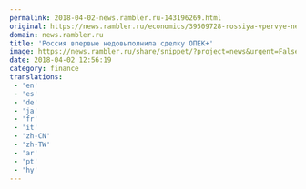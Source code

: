 ```yaml
---
permalink: 2018-04-02-news.rambler.ru-143196269.html
original: https://news.rambler.ru/economics/39509728-rossiya-vpervye-nedovypolnila-sdelku-opek/
domain: news.rambler.ru
title: 'Россия впервые недовыполнила сделку ОПЕК+'
image: https://news.rambler.ru/share/snippet/?project=news&urgent=False&image=http%3A%2F%2Fnews.rambler.ru%2Fimg%2F2018%2F04%2F02154744.043117.2926.jpg&big=False&title=%D0%A0%D0%BE%D1%81%D1%81%D0%B8%D1%8F+%D0%B2%D0%BF%D0%B5%D1%80%D0%B2%D1%8B%D0%B5+%D0%BD%D0%B5%D0%B4%D0%BE%D0%B2%D1%8B%D0%BF%D0%BE%D0%BB%D0%BD%D0%B8%D0%BB%D0%B0+%D1%81%D0%B4%D0%B5%D0%BB%D0%BA%D1%83+%D0%9E%D0%9F%D0%95%D0%9A%2B
date: 2018-04-02 12:56:19
category: finance
translations: 
 - 'en'
 - 'es'
 - 'de'
 - 'ja'
 - 'fr'
 - 'it'
 - 'zh-CN'
 - 'zh-TW'
 - 'ar'
 - 'pt'
 - 'hy'
---
```


